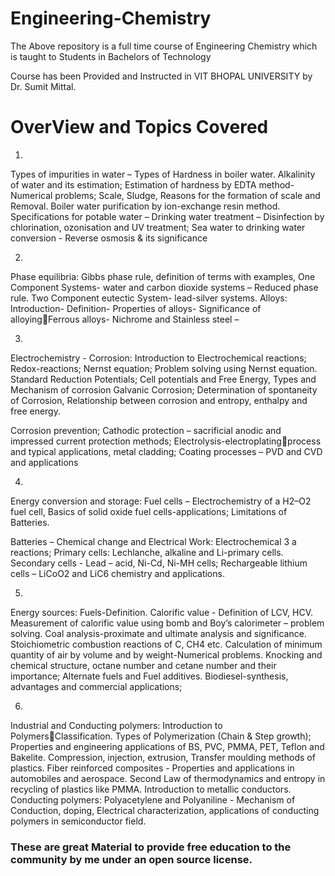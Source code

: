 # Engineering-Chemistry

The Above repository is a full time course of Engineering Chemistry which is taught to Students in Bachelors of Technology 

Course has been Provided and Instructed in VIT BHOPAL UNIVERSITY by Dr. Sumit Mittal. 

# OverView and Topics Covered
1)
Types of impurities in water – Types of Hardness in boiler water. Alkalinity of water and its estimation; Estimation of hardness by EDTA method-Numerical problems; Scale, Sludge, Reasons for the formation of scale and Removal. Boiler water purification by ion-exchange resin method. Specifications for potable water – Drinking water treatment – Disinfection by chlorination, ozonisation and UV treatment; Sea water to drinking water conversion - Reverse osmosis & its significance


2)
Phase equilibria: Gibbs phase rule, definition of terms with examples, One Component Systems- water and carbon dioxide systems – Reduced phase rule. Two Component eutectic System- lead-silver systems. Alloys: Introduction- Definition- Properties of alloys- Significance of alloyingFerrous alloys- Nichrome and Stainless steel –


3)
Electrochemistry - Corrosion: Introduction to Electrochemical reactions; Redox-reactions; Nernst equation; Problem solving using Nernst equation. Standard Reduction Potentials; Cell potentials and Free Energy, Types and Mechanism of corrosion Galvanic Corrosion; Determination of spontaneity of Corrosion, Relationship between corrosion and entropy, enthalpy and free energy.

Corrosion prevention; Cathodic protection – sacrificial anodic and impressed current protection methods; Electrolysis-electroplatingprocess and typical applications, metal cladding; Coating processes – PVD and CVD and applications 


4)
Energy conversion and storage: Fuel cells – Electrochemistry of a H2–O2 fuel cell, Basics of solid oxide fuel cells-applications; Limitations of Batteries.

Batteries – Chemical change and Electrical Work: Electrochemical 3 a reactions; Primary cells: Lechlanche, alkaline and Li-primary cells. Secondary cells - Lead – acid, Ni-Cd, Ni-MH cells; Rechargeable lithium cells – LiCoO2 and LiC6 chemistry and applications.


5)
Energy sources: Fuels-Definition. Calorific value - Definition of LCV, HCV. Measurement of calorific value using bomb and Boy’s calorimeter – problem solving. Coal analysis-proximate and ultimate analysis and significance. Stoichiometric combustion reactions of C, CH4 etc. Calculation of minimum quantity of air by volume and by weight-Numerical problems. Knocking and chemical structure, octane number and cetane number and their importance; Alternate fuels and Fuel additives. Biodiesel-synthesis, advantages and commercial applications;


6)
Industrial and Conducting polymers: Introduction to PolymersClassification. Types of Polymerization (Chain & Step growth); Properties and engineering applications of BS, PVC, PMMA, PET, Teflon and Bakelite. Compression, injection, extrusion, Transfer moulding methods of plastics. Fiber reinforced composites - Properties and applications in automobiles and aerospace. Second Law of thermodynamics and entropy in recycling of plastics like PMMA. Introduction to metallic conductors. Conducting polymers: Polyacetylene and Polyaniline - Mechanism of Conduction, doping, Electrical characterization, applications of conducting polymers in semiconductor field.


### These are great Material to provide free education to the community by me under an open source license.


